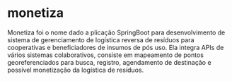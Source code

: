 # monetiza
Monetiza foi o nome dado a plicação SpringBoot para desenvolvimento de sistema de gerenciamento de logística reversa de resíduos para cooperativas e beneficiadores de insumos de pós uso. Ela integra APIs de vários sistemas colaborativos, consiste em mapeamento de pontos georeferenciados para busca, registro, agendamento de destinação e possível monetização da logística de resíduos.
